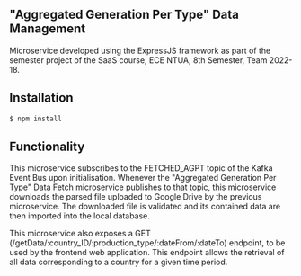 ## "Aggregated Generation Per Type" Data Management

Microservice developed using the ExpressJS framework as part of the semester project of the SaaS course, ECE NTUA, 8th Semester, Team 2022-18.


## Installation
```bash
$ npm install
```

## Functionality

This microservice subscribes to the FETCHED_AGPT topic of the Kafka Event Bus upon initialisation. Whenever the "Aggregated Generation Per Type" Data Fetch microservice publishes to that topic, this microservice downloads the parsed file uploaded to Google Drive by the previous microservice. The downloaded file is validated and its contained data are then imported into the local database.

This microservice also exposes a GET (/getData/:country_ID/:production_type/:dateFrom/:dateTo) endpoint, to be used by the frontend web application. This endpoint allows the retrieval of all data corresponding to a country for a given time period.
